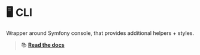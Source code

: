 🖥️️ CLI
======

Wrapper around Symfony console, that provides additional helpers + styles.

> 📚 [**Read the docs**](https://21torr-docs.pages.dev/docs/php/symfony/cli/)
